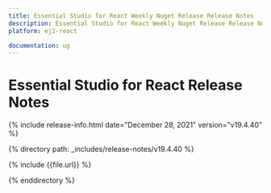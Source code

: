 ```yaml
---
title: Essential Studio for React Weekly Nuget Release Release Notes  
description: Essential Studio for React Weekly Nuget Release Release Notes  
platform: ej2-react

documentation: ug
---
```


# Essential Studio for  React  Release Notes  

{% include release-info.html date="December 28, 2021"  version="v19.4.40" %} 

{% directory path: _includes/release-notes/v19.4.40 %}

{% include {{file.url}} %}

{% enddirectory %}
